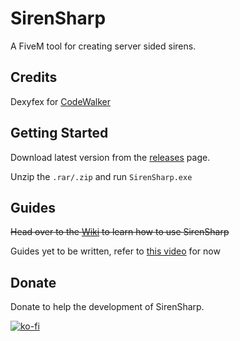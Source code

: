
# SirenSharp

A FiveM tool for creating server sided sirens.




## Credits

Dexyfex for [CodeWalker](https://github.com/dexyfex/CodeWalker)


## Getting Started

Download latest version from the [releases](https://github.com/BJDubb/SirenSharp/releases/latest) page.

Unzip the `.rar/.zip` and run `SirenSharp.exe`




    
## Guides

~~Head over to the [Wiki](https://github.com/BJDubb/SirenSharp/wiki/Guides) to learn how to use SirenSharp~~

Guides yet to be written, refer to [this video](https://www.youtube.com/watch?v=1Q4Sg94fBZA) for now



## Donate

Donate to help the development of SirenSharp.

[![ko-fi](https://ko-fi.com/img/githubbutton_sm.svg)](https://ko-fi.com/T6T0L425H)
